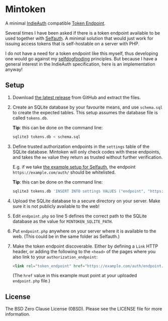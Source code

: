 # Mintoken

A minimal [IndieAuth][] compatible [Token Endpoint][].

Several times I have been asked if there is a token endpoint available to be used together with [Selfauth][]. A minimal solution that would just work for issuing access tokens that is self-hostable on a server with PHP.

I do not have a need for a token endpoint like this myself, thus developing one would go against my [selfdogfooding][] principles. But because I have a general interest in the IndieAuth specification, here is an implementation anyway!

[IndieAuth]: https://indieauth.net/
[Token Endpoint]: https://indieauth.spec.indieweb.org/#token-endpoint
[Selfauth]: https://github.com/Inklings-io/selfauth
[selfdogfooding]: https://indieweb.org/selfdogfood

## Setup

1. Download [the latest release](https://github.com/Zegnat/php-mintoken/releases/latest) from GitHub and extract the files.
   
2. Create an SQLite database by your favourite means, and use `schema.sql` to create the expected tables. This setup assumes the database file is called `tokens.db`.
   
   **Tip**: this can be done on the command line:
   
   ```bash
   sqlite3 tokens.db < schema.sql
   ```
   
3. Define trusted authorization endpoints in the `settings` table of the SQLite database. Mintoken will only check codes with these endpoints, and takes the `me` value they return as trusted without further verification.
   
   E.g. if we take [the example setup for Selfauth](https://github.com/Inklings-io/selfauth#setup), the endpoint `https://example.com/auth/` should be whitelisted.
   
   **Tip**: this can be done on the command line:
   
   ```bash
   sqlite3 tokens.db 'INSERT INTO settings VALUES ("endpoint", "https://example.com/auth/");'
   ```
   
4. Upload the SQLite database to a secure directory on your server. Make sure it is not publicly available to the web!
   
5. Edit `endpoint.php` so line 5 defines the correct path to the SQLite database as the value for `MINTOKEN_SQLITE_PATH`.
   
6. Put `endpoint.php` anywhere on your server where it is available to the web. (This could be in the same folder as Selfauth.)
   
7. Make the token endpoint discoverable. Either by defining a `Link` HTTP header, or adding the following to the `<head>` of the pages where you also link to your `authorization_endpoint`:
   
   ```html
   <link rel="token_endpoint" href="https://example.com/auth/endpoint.php">
   ```
   
   (The `href` value in this example must point at your uploaded `endpoint.php` file.)

## License

The BSD Zero Clause License (0BSD). Please see the LICENSE file for
more information.
